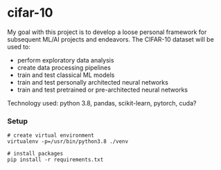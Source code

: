 # cifar-10

My goal with this project is to develop a loose personal framework for subsequent ML/AI projects and endeavors.
The CIFAR-10 dataset will be used to:

- perform exploratory data analysis
- create data processing pipelines
- train and test classical ML models
- train and test personally architected neural networks
- train and test pretrained or pre-architected neural networks

Technology used: python 3.8, pandas, scikit-learn, pytorch, cuda?

### Setup

```
# create virtual environment
virtualenv -p=/usr/bin/python3.8 ./venv

# install packages
pip install -r requirements.txt
```
